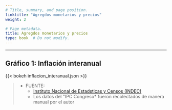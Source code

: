 ```yaml
---
# Title, summary, and page position.
linktitle: "Agregdos monetarios y precios"
weight: 2

# Page metadata.
title: Agregdos monetarios y precios
type: book  # Do not modify.
---
```


---

## Gráfico 1: Inflación interanual

{{< bokeh inflacion_interanual.json >}}

> * FUENTE:
>   * [Instituto Nacional de Estadsticas y Censos (INDEC)](https://www.indec.gob.ar/indec/web/Nivel4-Tema-3-9-47)
>   * Los datos del "IPC Congreso* fueron recolectados de manera manual por el autor
